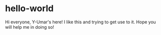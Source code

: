 # hello-world

Hi everyone, 
Y-Umar's here! I like this and trying to get use to it. Hope you will help me in doing so!
